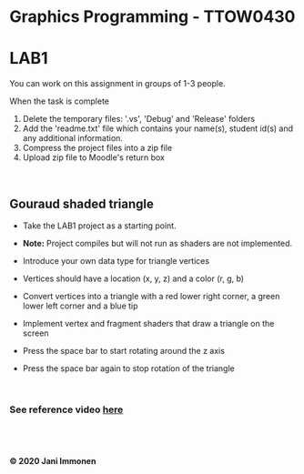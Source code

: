 # Graphics Programming - TTOW0430
# LAB1

You can work on this assignment in groups of 1-3 people.

When the task is complete

1. Delete the temporary files: '.vs', 'Debug' and 'Release' folders
2. Add the 'readme.txt' file which contains your name(s), student id(s) and any additional information.
3. Compress the project files into a zip file
4. Upload zip file to Moodle's return box

&nbsp;
## Gouraud shaded triangle

- Take the LAB1 project as a starting point.
- **Note:** Project compiles but will not run as shaders are not implemented.

- Introduce your own data type for triangle vertices
- Vertices should have a location (x, y, z) and a color (r, g, b)
- Convert vertices into a triangle with a red lower right corner, a green lower left corner and a blue tip
- Implement vertex and fragment shaders that draw a triangle on the screen
- Press the space bar to start rotating around the z axis
- Press the space bar again to stop rotation of the triangle

&nbsp;
### See reference video [here](./lab01-reference.mp4)

&nbsp;
----
**© 2020 Jani Immonen**
